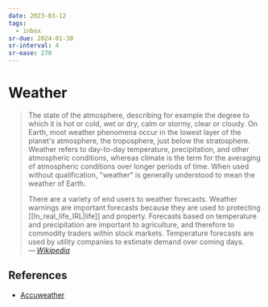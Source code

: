 ```yaml
---
date: 2023-03-12
tags:
  - inbox
sr-due: 2024-01-30
sr-interval: 4
sr-ease: 270
---
```


# Weather

> The state of the atmosphere, describing for example the degree to which it is
> hot or cold, wet or dry, calm or stormy, clear or cloudy. On Earth, most
> weather phenomena occur in the lowest layer of the planet's atmosphere, the
> troposphere, just below the stratosphere. Weather refers to day-to-day
> temperature, precipitation, and other atmospheric conditions, whereas climate
> is the term for the averaging of atmospheric conditions over longer periods of
> time. When used without qualification, "weather" is generally understood to
> mean the weather of Earth.
>
> There are a variety of end users to weather forecasts. Weather warnings are
> important forecasts because they are used to protecting
> [[In_real_life_IRL|life]] and property. Forecasts based on temperature and
> precipitation are important to agriculture, and therefore to commodity traders
> within stock markets. Temperature forecasts are used by utility companies to
> estimate demand over coming days.\
> — <cite>[Wikipedia](https://en.wikipedia.org/wiki/Weather)</cite>

## References

- [Accuweather](http://www.accuweather.com/)
